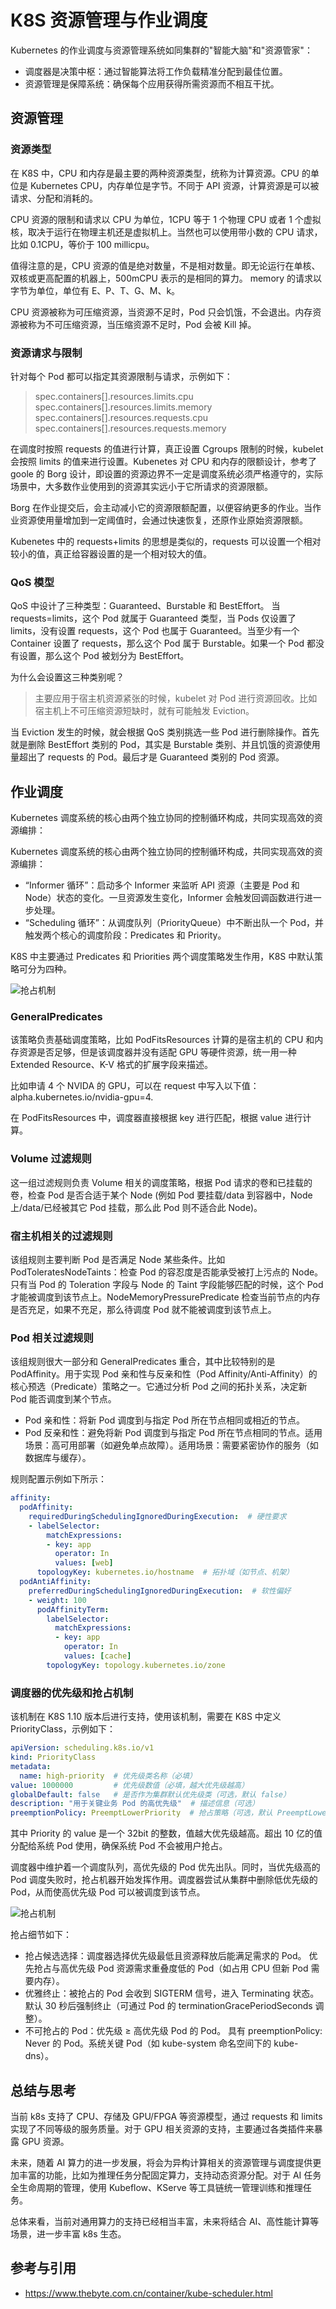 <!--Copyright © ZOMI 适用于[License](https://github.com/Infrasys-AI/AIInfra)版权许可-->

# K8S 资源管理与作业调度
Kubernetes 的作业调度与资源管理系统如同集群的"智能大脑"和"资源管家"：
- 调度器是决策中枢：通过智能算法将工作负载精准分配到最佳位置。
- 资源管理是保障系统：确保每个应用获得所需资源而不相互干扰。

## 资源管理
### 资源类型
在 K8S 中，CPU 和内存是最主要的两种资源类型，统称为计算资源。CPU 的单位是 Kubernetes CPU，内存单位是字节。不同于 API 资源，计算资源是可以被请求、分配和消耗的。

CPU 资源的限制和请求以 CPU 为单位，1CPU 等于 1 个物理 CPU 或者 1 个虚拟核，取决于运行在物理主机还是虚拟机上。当然也可以使用带小数的 CPU 请求，比如 0.1CPU，等价于 100 millicpu。

值得注意的是，CPU 资源的值是绝对数量，不是相对数量。即无论运行在单核、双核或更高配置的机器上，500mCPU 表示的是相同的算力。
memory 的请求以字节为单位，单位有 E、P、T、G、M、k。

CPU 资源被称为可压缩资源，当资源不足时，Pod 只会饥饿，不会退出。内存资源被称为不可压缩资源，当压缩资源不足时，Pod 会被 Kill 掉。

### 资源请求与限制
针对每个 Pod 都可以指定其资源限制与请求，示例如下：
> spec.containers[].resources.limits.cpu
> spec.containers[].resources.limits.memory
> spec.containers[].resources.requests.cpu
> spec.containers[].resources.requests.memory

在调度时按照 requests 的值进行计算，真正设置 Cgroups 限制的时候，kubelet 会按照 limits 的值来进行设置。Kubenetes 对 CPU 和内存的限额设计，参考了 goole 的 Borg 设计，即设置的资源边界不一定是调度系统必须严格遵守的，实际场景中，大多数作业使用到的资源其实远小于它所请求的资源限额。

Borg 在作业提交后，会主动减小它的资源限额配置，以便容纳更多的作业。当作业资源使用量增加到一定阈值时，会通过快速恢复，还原作业原始资源限额。

Kubenetes 中的 requests+limits 的思想是类似的，requests 可以设置一个相对较小的值，真正给容器设置的是一个相对较大的值。

### QoS 模型
QoS 中设计了三种类型：Guaranteed、Burstable 和 BestEffort。
当 requests=limits，这个 Pod 就属于 Guaranteed 类型，当 Pods 仅设置了 limits，没有设置 requests，这个 Pod 也属于 Guaranteed。当至少有一个 Container 设置了 requests，那么这个 Pod 属于 Burstable。如果一个 Pod 都没有设置，那么这个 Pod 被划分为 BestEffort。

为什么会设置这三种类别呢？
> 主要应用于宿主机资源紧张的时候，kubelet 对 Pod 进行资源回收。比如宿主机上不可压缩资源短缺时，就有可能触发 Eviction。

当 Eviction 发生的时候，就会根据 QoS 类别挑选一些 Pod 进行删除操作。首先就是删除 BestEffort 类别的 Pod，其实是 Burstable 类别、并且饥饿的资源使用量超出了 requests 的 Pod。最后才是 Guaranteed 类别的 Pod 资源。

## 作业调度
Kubernetes 调度系统的核心由两个独立协同的控制循环构成，共同实现高效的资源编排：

Kubernetes 调度系统的核心由两个独立协同的控制循环构成，共同实现高效的资源编排：
- “Informer 循环”：启动多个 Informer 来监听 API 资源（主要是 Pod 和 Node）状态的变化。一旦资源发生变化，Informer 会触发回调函数进行进一步处理。
- “Scheduling 循环”：从调度队列（PriorityQueue）中不断出队一个 Pod，并触发两个核心的调度阶段：Predicates 和 Priority。

K8S 中主要通过 Predicates 和 Priorities 两个调度策略发生作用，K8S 中默认策略可分为四种。

![抢占机制](./images/04schedule.png)
### GeneralPredicates
该策略负责基础调度策略，比如 PodFitsResources 计算的是宿主机的 CPU 和内存资源是否足够，但是该调度器并没有适配 GPU 等硬件资源，统一用一种 Extended Resource、K-V 格式的扩展字段来描述。

比如申请 4 个 NVIDA 的 GPU，可以在 request 中写入以下值：alpha.kubernetes.io/nvidia-gpu=4.

在 PodFitsResources 中，调度器直接根据 key 进行匹配，根据 value 进行计算。

### Volume 过滤规则
这一组过滤规则负责 Volume 相关的调度策略，根据 Pod 请求的卷和已挂载的卷，检查 Pod 是否合适于某个 Node (例如 Pod 要挂载/data 到容器中，Node 上/data/已经被其它 Pod 挂载，那么此 Pod 则不适合此 Node)。

### 宿主机相关的过滤规则
该组规则主要判断 Pod 是否满足 Node 某些条件。比如 PodToleratesNodeTaints：检查 Pod 的容忍度是否能承受被打上污点的 Node。只有当 Pod 的 Toleration 字段与 Node 的 Taint 字段能够匹配的时候，这个 Pod 才能被调度到该节点上。NodeMemoryPressurePredicate 检查当前节点的内存是否充足，如果不充足，那么待调度 Pod 就不能被调度到该节点上。

### Pod 相关过滤规则
该组规则很大一部分和 GeneralPredicates 重合，其中比较特别的是 PodAffinity。用于实现 Pod 亲和性与反亲和性（Pod Affinity/Anti-Affinity）的核心预选（Predicate）策略之一。它通过分析 Pod 之间的拓扑关系，决定新 Pod 能否调度到某个节点。
- Pod 亲和性：将新 Pod 调度到与指定 Pod 所在节点相同或相近的节点。
- Pod 反亲和性：避免将新 Pod 调度到与指定 Pod 所在节点相同的节点。适用场景：高可用部署（如避免单点故障）。适用场景：需要紧密协作的服务（如数据库与缓存）。

规则配置示例如下所示：

```yaml
affinity:
  podAffinity:
    requiredDuringSchedulingIgnoredDuringExecution:  # 硬性要求
    - labelSelector:
        matchExpressions:
        - key: app
          operator: In
          values: [web]
      topologyKey: kubernetes.io/hostname  # 拓扑域（如节点、机架）
  podAntiAffinity:
    preferredDuringSchedulingIgnoredDuringExecution:  # 软性偏好
    - weight: 100
      podAffinityTerm:
        labelSelector:
          matchExpressions:
          - key: app
            operator: In
            values: [cache]
        topologyKey: topology.kubernetes.io/zone

```

### 调度器的优先级和抢占机制
该机制在 K8S 1.10 版本后进行支持，使用该机制，需要在 K8S 中定义 PriorityClass，示例如下：
```yaml
apiVersion: scheduling.k8s.io/v1
kind: PriorityClass
metadata:
  name: high-priority  # 优先级类名称（必填）
value: 1000000         # 优先级数值（必填，越大优先级越高）
globalDefault: false   # 是否作为集群默认优先级类（可选，默认 false）
description: "用于关键业务 Pod 的高优先级"  # 描述信息（可选）
preemptionPolicy: PreemptLowerPriority  # 抢占策略（可选，默认 PreemptLowerPriority）
```
其中 Priority 的 value 是一个 32bit 的整数，值越大优先级越高。超出 10 亿的值分配给系统 Pod 使用，确保系统 Pod 不会被用户抢占。

调度器中维护着一个调度队列，高优先级的 Pod 优先出队。同时，当优先级高的 Pod 调度失败时，抢占机器开始发挥作用。调度器尝试从集群中删除低优先级的 Pod，从而使高优先级 Pod 可以被调度到该节点。

![抢占机制](./images/04depre.png)

抢占细节如下：
- 抢占候选选择：调度器选择优先级最低且资源释放后能满足需求的 Pod。
优先抢占与高优先级 Pod 资源需求重叠度低的 Pod（如占用 CPU 但新 Pod 需要内存）。
- 优雅终止：被抢占的 Pod 会收到 SIGTERM 信号，进入 Terminating 状态。默认 30 秒后强制终止（可通过 Pod 的 terminationGracePeriodSeconds 调整）。
- 不可抢占的 Pod：优先级 ≥ 高优先级 Pod 的 Pod。
具有 preemptionPolicy: Never 的 Pod。系统关键 Pod（如 kube-system 命名空间下的 kube-dns）。

## 总结与思考
当前 k8s 支持了 CPU、存储及 GPU/FPGA 等资源模型，通过 requests 和 limits 实现了不同等级的服务质量。对于 GPU 相关资源的支持，主要通过各类插件来暴露 GPU 资源。

未来，随着 AI 算力的进一步发展，将会为异构计算相关的资源管理与调度提供更加丰富的功能，比如为推理任务分配固定算力，支持动态资源分配。对于 AI 任务全生命周期的管理，使用 Kubeflow、KServe 等工具链统一管理训练和推理任务。

总体来看，当前对通用算力的支持已经相当丰富，未来将结合 AI、高性能计算等场景，进一步丰富 k8s 生态。

## 参考与引用

- https://www.thebyte.com.cn/container/kube-scheduler.html

